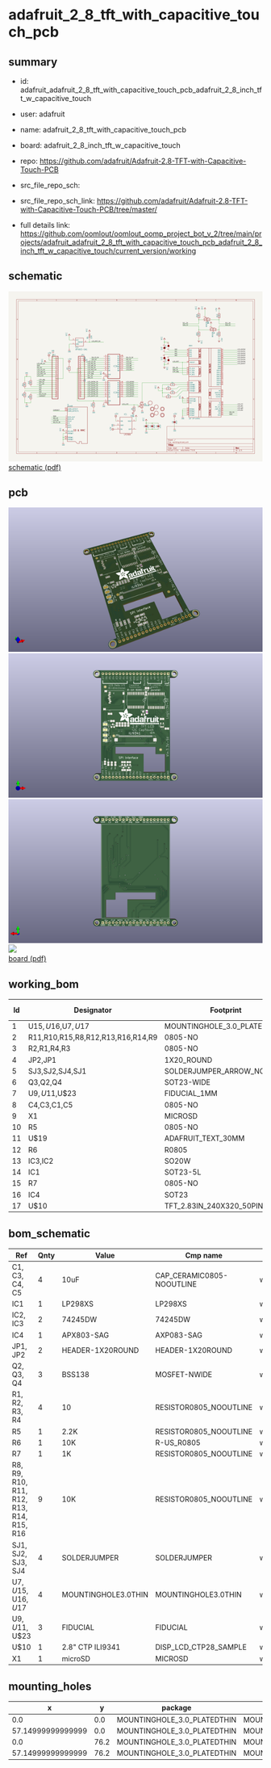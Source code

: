 # adafruit_2_8_tft_with_capacitive_touch_pcb
 
## summary 
* id: adafruit_adafruit_2_8_tft_with_capacitive_touch_pcb_adafruit_2_8_inch_tft_w_capacitive_touch
* user: adafruit
* name: adafruit_2_8_tft_with_capacitive_touch_pcb
* board: adafruit_2_8_inch_tft_w_capacitive_touch
* repo: https://github.com/adafruit/Adafruit-2.8-TFT-with-Capacitive-Touch-PCB



* src_file_repo_sch: 
* src_file_repo_sch_link: https://github.com/adafruit/Adafruit-2.8-TFT-with-Capacitive-Touch-PCB/tree/master/
* full details link: https://github.com/oomlout/oomlout_oomp_project_bot_v_2/tree/main/projects/adafruit_adafruit_2_8_tft_with_capacitive_touch_pcb_adafruit_2_8_inch_tft_w_capacitive_touch/current_version/working  

## schematic  
![](working_schematic_600.png)  
[schematic (pdf)](working_schematic.pdf)  

## pcb  
![](working_3d_600.png) 
![](working_3d_front_600.png)  
![](working_3d_back_600.png)  
![](working_600.png)  
[board (pdf)](working.pdf)  

## working_bom
| Id | Designator | Footprint | Quantity | Designation | Supplier and ref |  | None | 
| --- | --- | --- | --- | --- | --- | --- | --- | 
| 1 | U$15,U$16,U$7,U$17 | MOUNTINGHOLE_3.0_PLATEDTHIN | 4 | MOUNTINGHOLE3.0THIN |  |  | [''] | 
| 2 | R11,R10,R15,R8,R12,R13,R16,R14,R9 | 0805-NO | 9 | 10K |  |  | [''] | 
| 3 | R2,R1,R4,R3 | 0805-NO | 4 | 10 |  |  | [''] | 
| 4 | JP2,JP1 | 1X20_ROUND | 2 |  |  |  | [''] | 
| 5 | SJ3,SJ2,SJ4,SJ1 | SOLDERJUMPER_ARROW_NOPASTE | 4 |  |  |  | [''] | 
| 6 | Q3,Q2,Q4 | SOT23-WIDE | 3 | BSS138 |  |  | [''] | 
| 7 | U$9,U$11,U$23 | FIDUCIAL_1MM | 3 | FIDUCIAL |  |  | [''] | 
| 8 | C4,C3,C1,C5 | 0805-NO | 4 | 10uF |  |  | [''] | 
| 9 | X1 | MICROSD | 1 | microSD |  |  | [''] | 
| 10 | R5 | 0805-NO | 1 | 2.2K |  |  | [''] | 
| 11 | U$19 | ADAFRUIT_TEXT_30MM | 1 |  |  |  | [''] | 
| 12 | R6 | R0805 | 1 | 10K |  |  | [''] | 
| 13 | IC3,IC2 | SO20W | 2 | 74LVC245 |  |  | [''] | 
| 14 | IC1 | SOT23-5L | 1 | MIC5225-3.3 |  |  | [''] | 
| 15 | R7 | 0805-NO | 1 | 1K |  |  | [''] | 
| 16 | IC4 | SOT23 | 1 | APX803-SAG |  |  | [''] | 
| 17 | U$10 | TFT_2.83IN_240X320_50PIN | 1 | 2.8 CTP ILI9341" |  |  | [''] | 


## bom_schematic
| Ref | Qnty | Value | Cmp name | Footprint | Description | Vendor | DNP | 
| --- | --- | --- | --- | --- | --- | --- | --- | 
| C1, C3, C4, C5 | 4 | 10uF | CAP_CERAMIC0805-NOOUTLINE | working:0805-NO |  |  |  | 
| IC1 | 1 | LP298XS | LP298XS | working:SOT23-5L |  |  |  | 
| IC2, IC3 | 2 | 74245DW | 74245DW | working:SO20W |  |  |  | 
| IC4 | 1 | APX803-SAG | AXP083-SAG | working:SOT23 |  |  |  | 
| JP1, JP2 | 2 | HEADER-1X20ROUND | HEADER-1X20ROUND | working:1X20_ROUND |  |  |  | 
| Q2, Q3, Q4 | 3 | BSS138 | MOSFET-NWIDE | working:SOT23-WIDE |  |  |  | 
| R1, R2, R3, R4 | 4 | 10 | RESISTOR0805_NOOUTLINE | working:0805-NO |  |  |  | 
| R5 | 1 | 2.2K | RESISTOR0805_NOOUTLINE | working:0805-NO |  |  |  | 
| R6 | 1 | 10K | R-US_R0805 | working:R0805 |  |  |  | 
| R7 | 1 | 1K | RESISTOR0805_NOOUTLINE | working:0805-NO |  |  |  | 
| R8, R9, R10, R11, R12, R13, R14, R15, R16 | 9 | 10K | RESISTOR0805_NOOUTLINE | working:0805-NO |  |  |  | 
| SJ1, SJ2, SJ3, SJ4 | 4 | SOLDERJUMPER | SOLDERJUMPER | working:SOLDERJUMPER_ARROW_NOPASTE |  |  |  | 
| U$7, U$15, U$16, U$17 | 4 | MOUNTINGHOLE3.0THIN | MOUNTINGHOLE3.0THIN | working:MOUNTINGHOLE_3.0_PLATEDTHIN |  |  |  | 
| U$9, U$11, U$23 | 3 | FIDUCIAL | FIDUCIAL | working:FIDUCIAL_1MM |  |  |  | 
| U$10 | 1 | 2.8" CTP ILI9341 | DISP_LCD_CTP28_SAMPLE | working:TFT_2.83IN_240X320_50PIN |  |  |  | 
| X1 | 1 | microSD | MICROSD | working:MICROSD |  |  |  | 


## mounting_holes
| x | y | package | value | ref | size | 
| --- | --- | --- | --- | --- | --- | 
| 0.0 | 0.0 | MOUNTINGHOLE_3.0_PLATEDTHIN | MOUNTINGHOLE3.0THIN | U$7 | m3 | 
| 57.14999999999999 | 0.0 | MOUNTINGHOLE_3.0_PLATEDTHIN | MOUNTINGHOLE3.0THIN | U$15 | m3 | 
| 0.0 | 76.2 | MOUNTINGHOLE_3.0_PLATEDTHIN | MOUNTINGHOLE3.0THIN | U$16 | m3 | 
| 57.14999999999999 | 76.2 | MOUNTINGHOLE_3.0_PLATEDTHIN | MOUNTINGHOLE3.0THIN | U$17 | m3 | 


